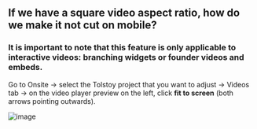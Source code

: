 ## If we have a square video aspect ratio, how do we make it not cut on mobile?

### It is important to note that this feature is only applicable to interactive videos: branching widgets or founder videos and embeds.

Go to Onsite -> select the Tolstoy project that you want to adjust -> Videos tab -> on the video player preview on the left, click **fit to screen** (both arrows pointing outwards).

![image](https://github.com/user-attachments/assets/105b1945-c237-485c-915f-e01b75655571)

